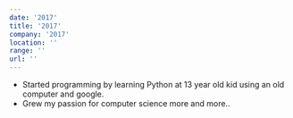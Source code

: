 ```yaml
---
date: '2017'
title: '2017'
company: '2017'
location: ''
range: ''
url: ''
---
```


- Started programming by learning Python at 13 year old kid using an old computer and google.
- Grew my passion for computer science more and more..
